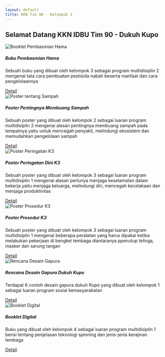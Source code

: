```yaml
---
layout: default
title: KKN Tim 90 - Kelompok 3
---
```


<h2>Selamat Datang KKN IDBU Tim 90 - Dukuh Kupo</h2>

<div class="row">
  <div class="col-sm-6">
    <div class="card">
      <img src="/img/BookletPembasmianHama.png" class="card-img-top" alt="Booklet Pembasmian Hama">
      <div class="card-body">
        <h5 class="card-title">Buku Pembasmian Hama</h5>
        <p class="card-text">Sebuah buku yang dibuat oleh kelompok 3 sebagai program multidisiplin 2 mengenai tata cara pembuatan pestisida nabati beserta manfaat dan cara pengelolaannya</p>
        <a href="booklet pembasmian hama.pdf" class="btn btn-primary">Detail</a>
      </div>
    </div>
  </div>
  <div class="col-sm-6">
    <div class="card">
      <img src="/img/LuaranMulti2Poster.jpg" class="card-img-top" alt="Poster tentang Sampah">
      <div class="card-body">
        <h5 class="card-title">Poster Pentingnya Membuang Sampah</h5>
        <p class="card-text">Sebuah poster yang dibuat oleh kelompok 2 sebagai luaran program multidisiplin 2 mengenai alasan pentingnya membuang sampah pada tempatnya yaitu untuk mencegah penyakit, melindungi ekosistem dan memudahkan pengelolaan sampah </p>
        <a href="Luaran Multi 2 Poster.jpg" class="btn btn-primary">Detail</a>
      </div>
    </div>
  </div>
</div>

  <!-- Baris 2 -->
<div class="row">
  <div class="col-sm-6">
    <div class="card">
      <img src="/img/PosterPeringatanDiniK3.png" class="card-img-top" alt="Poster Peringatan K3">
      <div class="card-body">
        <h5 class="card-title">Poster Peringatan Dini K3</h5>
        <p class="card-text">Sebuah poster yang dibuat oleh kelompok 3 sebagai luaran program multidisiplin 1 mengenai alasan perlunya menjaga keselamatan dalam bekerja yaitu menjaga keluarga, melindungi diri, mencegah kecelakaan dan menjaga produktivitas</p>
        <a href="Poster Peringatan dini K3.pdf" class="btn btn-primary">Detail</a>
      </div>
    </div>
  </div>
  <div class="col-sm-6">
    <div class="card">
      <img src="/img/PosterProsedurK3.png" class="card-img-top" alt="Poster Prosedur K3">
      <div class="card-body">
        <h5 class="card-title">Poster Prosedur K3</h5>
        <p class="card-text">Sebuah poster yang dibuat oleh kelompok 3 sebagai luaran program multidisiplin 1 mengenai beberapa peralatan yang harus dipakai ketika melakukan pekerjaan di bengkel tembaga diantaranya ppenutup telinga, masker dan sarung tangan</p>
        <a href="Poster Prosedur K3.pdf" class="btn btn-primary">Detail</a>
      </div>
    </div>
  </div>
</div>

  <!-- Baris 3 -->
<div class="row">
  <div class="col-sm-6">
    <div class="card">
      <img src="/img/RencanaDesainGapura.png" class="card-img-top" alt="Rencana Desain Gapura">
      <div class="card-body">
        <h5 class="card-title">Rencana Desain Gapura Dukuh Kupo</h5>
        <p class="card-text">Terdapat 6 contoh desain gapura dukuh Kupo yang dibuat oleh kelompok 1 sebagai luaran program sosial kemasyarakatan</p>
        <a href="Rencana Desain Gapura Dukuh Kupo (Tim KKN-T 90 UNDIP 2025).pdf" class="btn btn-primary">Detail</a>
      </div>
    </div>
  </div>
  <div class="col-sm-6">
    <div class="card">
      <img src="/img/BookletDigital.png" class="card-img-top" alt="Booklet Digital">
      <div class="card-body">
        <h5 class="card-title">Booklet Digital</h5>
        <p class="card-text">Buku yang dibuat oleh kelompok 4 sebagai luaran program multidisiplin 1 berisi tentang penjelasan teknologi spinning dan jenis-jenis kerajinan tembaga</p>
        <a href="Luaran Multidisiplin 1_Booklet Digital.pdf.pdf" class="btn btn-primary">Detail</a>
      </div>
    </div>
  </div>
</div>

